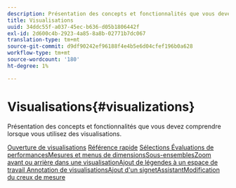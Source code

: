```yaml
---
description: Présentation des concepts et fonctionnalités que vous devez comprendre lorsque vous utilisez des visualisations.
title: Visualisations
uuid: 34ddc55f-a037-45ec-b636-d05b1806442f
exl-id: 2d600c4b-2923-4a85-8a8b-02771b7dc067
translation-type: tm+mt
source-git-commit: d9df90242ef96188f4e4b5e6d04cfef196b0a628
workflow-type: tm+mt
source-wordcount: '180'
ht-degree: 1%

---
```


# Visualisations{#visualizations}

Présentation des concepts et fonctionnalités que vous devez comprendre lorsque vous utilisez des visualisations.

[Ouverture de ](https://docs.adobe.com/content/help/en/data-workbench/using/client/visualizations/c-open-vis.html)
[visualisations](https://docs.adobe.com/content/help/en/data-workbench/using/client/visualizations/c-qk-ref.html)
[Référence rapide](https://docs.adobe.com/content/help/en/data-workbench/using/client/visualizations/make-selections/c-sel-vis.html)
[](https://docs.adobe.com/content/help/en/data-workbench/using/client/visualizations/c-ustd-benchmks.html)
[Sélections Évaluations de performancesMesures et ](https://docs.adobe.com/content/help/en/data-workbench/using/client/visualizations/c-met-dim-menus.html)
[](https://docs.adobe.com/content/help/en/data-workbench/using/client/visualizations/subsets/c-wk-subsets.html)
[menus de dimensionsSous-ensemblesZoom avant ou arrière dans une ](https://docs.adobe.com/content/help/en/data-workbench/using/client/visualizations/c-zoom-vis.html)
[visualisationAjout de légendes à un espace de ](https://docs.adobe.com/content/help/en/data-workbench/using/client/visualizations/c-call-wkspc.html)
[travail Annotation de ](https://docs.adobe.com/content/help/en/data-workbench/using/client/visualizations/c-present-layer.html)
[visualisationsAjout d&#39;un signetAssistantModification du creux de mesure](https://docs.adobe.com/content/help/en/data-workbench/using/client/visualizations/c-bookmark-about.html)[](https://docs.adobe.com/content/help/en/data-workbench/using/client/visualizations/dwb-create-metricdim.html)
